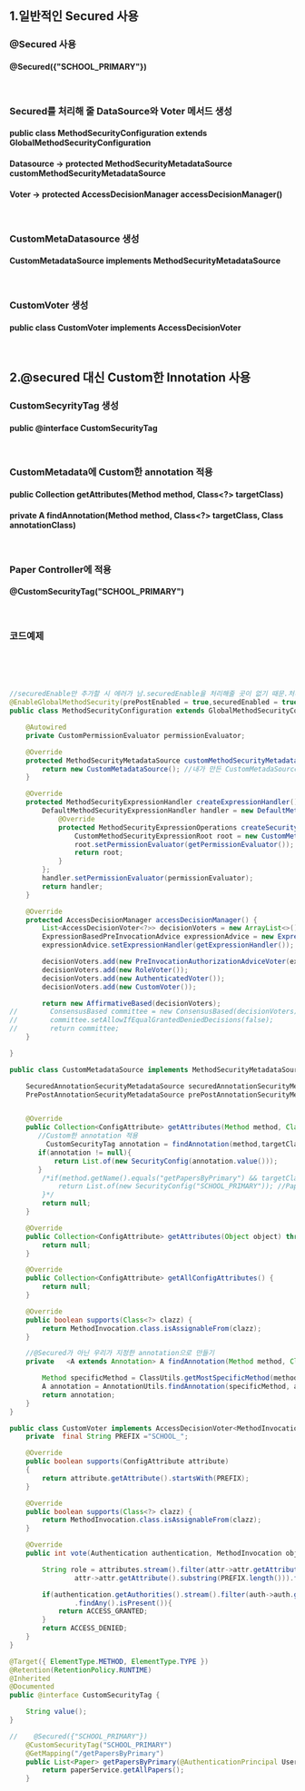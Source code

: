 ## 1.일반적인 Secured 사용

### @Secured 사용
#### @Secured({"SCHOOL_PRIMARY"})<br/><br/><br/>

### Secured를 처리해 줄 DataSource와 Voter 메서드 생성
#### public class MethodSecurityConfiguration extends GlobalMethodSecurityConfiguration
#### Datasource -> protected MethodSecurityMetadataSource customMethodSecurityMetadataSource
#### Voter -> protected AccessDecisionManager accessDecisionManager()<br/><br/><br/>

### CustomMetaDatasource 생성
#### CustomMetadataSource implements MethodSecurityMetadataSource<br/><br/><br/>

### CustomVoter 생성
#### public class CustomVoter implements AccessDecisionVoter<MethodInvocation><br/><br/><br/>

## 2.@secured 대신 Custom한 Innotation 사용
### CustomSecyrityTag 생성
#### public @interface CustomSecurityTag<br/><br/><br/>

### CustomMetadata에 Custom한 annotation 적용
#### public Collection<ConfigAttribute> getAttributes(Method method, Class<?> targetClass)
#### private   <A extends Annotation> A findAnnotation(Method method, Class<?> targetClass, Class<A> annotationClass)<br/><br/><br/>


### Paper Controller에 적용
#### @CustomSecurityTag("SCHOOL_PRIMARY")<br/><br/><br/>


### 코드예제<br/><br/><br/>

```java


//securedEnable만 추가할 시 에러가 남.securedEnable을 처리해줄 곳이 없기 때문.처리해줄 보터 생성->customVoter
@EnableGlobalMethodSecurity(prePostEnabled = true,securedEnabled = true)
public class MethodSecurityConfiguration extends GlobalMethodSecurityConfiguration {

    @Autowired
    private CustomPermissionEvaluator permissionEvaluator;

    @Override
    protected MethodSecurityMetadataSource customMethodSecurityMetadataSource() {
        return new CustomMetadataSource(); //내가 만든 CustomMetadaSource로 보냄
    }

    @Override
    protected MethodSecurityExpressionHandler createExpressionHandler() {
        DefaultMethodSecurityExpressionHandler handler = new DefaultMethodSecurityExpressionHandler(){
            @Override
            protected MethodSecurityExpressionOperations createSecurityExpressionRoot(Authentication authentication, MethodInvocation invocation) {
                CustomMethodSecurityExpressionRoot root = new CustomMethodSecurityExpressionRoot(authentication, invocation);
                root.setPermissionEvaluator(getPermissionEvaluator());
                return root;
            }
        };
        handler.setPermissionEvaluator(permissionEvaluator);
        return handler;
    }

    @Override
    protected AccessDecisionManager accessDecisionManager() {
        List<AccessDecisionVoter<?>> decisionVoters = new ArrayList<>();
        ExpressionBasedPreInvocationAdvice expressionAdvice = new ExpressionBasedPreInvocationAdvice();
        expressionAdvice.setExpressionHandler(getExpressionHandler());

        decisionVoters.add(new PreInvocationAuthorizationAdviceVoter(expressionAdvice));
        decisionVoters.add(new RoleVoter());
        decisionVoters.add(new AuthenticatedVoter());
        decisionVoters.add(new CustomVoter());

        return new AffirmativeBased(decisionVoters);
//        ConsensusBased committee = new ConsensusBased(decisionVoters);
//        committee.setAllowIfEqualGrantedDeniedDecisions(false);
//        return committee;
    }

}
```
```java
public class CustomMetadataSource implements MethodSecurityMetadataSource {

    SecuredAnnotationSecurityMetadataSource securedAnnotationSecurityMetadataSource;
    PrePostAnnotationSecurityMetadataSource prePostAnnotationSecurityMetadataSource;


    @Override
    public Collection<ConfigAttribute> getAttributes(Method method, Class<?> targetClass) {
       //Custom한 annotation 적용
         CustomSecurityTag annotation = findAnnotation(method,targetClass,CustomSecurityTag.class);
       if(annotation != null){
           return List.of(new SecurityConfig(annotation.value()));
       }
        /*if(method.getName().equals("getPapersByPrimary") && targetClass == PaperController.class){
            return List.of(new SecurityConfig("SCHOOL_PRIMARY")); //PaperController에 @Secured가 있지 않더라도 CustomVoter에서 보터를 찾아옴.
        }*/
        return null;
    }

    @Override
    public Collection<ConfigAttribute> getAttributes(Object object) throws IllegalArgumentException {
        return null;
    }

    @Override
    public Collection<ConfigAttribute> getAllConfigAttributes() {
        return null;
    }

    @Override
    public boolean supports(Class<?> clazz) {
        return MethodInvocation.class.isAssignableFrom(clazz);
    }

    //@Secured가 아닌 우리가 지정한 annotation으로 만들기
    private   <A extends Annotation> A findAnnotation(Method method, Class<?> targetClass, Class<A> annotationClass) {

        Method specificMethod = ClassUtils.getMostSpecificMethod(method, targetClass);
        A annotation = AnnotationUtils.findAnnotation(specificMethod, annotationClass);
        return annotation;
    }
}
```
```java
public class CustomVoter implements AccessDecisionVoter<MethodInvocation> {
    private  final String PREFIX ="SCHOOL_";

    @Override
    public boolean supports(ConfigAttribute attribute)
    {
        return attribute.getAttribute().startsWith(PREFIX);
    }

    @Override
    public boolean supports(Class<?> clazz) {
        return MethodInvocation.class.isAssignableFrom(clazz);
    }

    @Override
    public int vote(Authentication authentication, MethodInvocation object, Collection<ConfigAttribute> attributes) {

        String role = attributes.stream().filter(attr->attr.getAttribute().startsWith(PREFIX)).map(
                attr->attr.getAttribute().substring(PREFIX.length())).findFirst().get();

        if(authentication.getAuthorities().stream().filter(auth->auth.getAuthority().equals("ROLE_"+role.toUpperCase()))
                .findAny().isPresent()){
            return ACCESS_GRANTED;
        }
        return ACCESS_DENIED;
    }
}
```
```java
@Target({ ElementType.METHOD, ElementType.TYPE })
@Retention(RetentionPolicy.RUNTIME)
@Inherited
@Documented
public @interface CustomSecurityTag {

    String value();
}
```
```java
//    @Secured({"SCHOOL_PRIMARY"})
    @CustomSecurityTag("SCHOOL_PRIMARY")
    @GetMapping("/getPapersByPrimary")
    public List<Paper> getPapersByPrimary(@AuthenticationPrincipal User user){
        return paperService.getAllPapers();
    }
```

